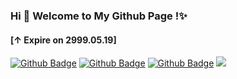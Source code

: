### Hi 👋 Welcome to My Github Page !✨
#### [↑ Expire on 2999.05.19]

[![Github Badge](https://img.shields.io/badge/-Website-232323?style=flat-square&logo=Home&logoColor=white&link=https://csga.tk)](https://csga.tk)
[![Github Badge](https://img.shields.io/badge/-Facebook-232323?style=flat-square&logo=Facebook&logoColor=blue&link=https://www.facebook.com/groups/csga.ios)](https://www.facebook.com/groups/csga.ios)
[![Github Badge](https://img.shields.io/badge/-Discord-232323?style=flat-square&logo=Discord&logoColor=white&link=https://discord.gg/nAjmbWNKsV)](https://discord.gg/nAjmbWNKsV)
![](https://visitor-badge.glitch.me/badge?page_id=csga-ios.visitor-badge)  

<!--
**CSGA-iOS/CSGA-iOS** is a ✨ _special_ ✨ repository because its `README.md` (this file) appears on your GitHub profile.

Here are some ideas to get you started:

- 🔭 I’m currently working on ...
- 🌱 I’m currently learning ...
- 👯 I’m looking to collaborate on ...
- 🤔 I’m looking for help with ...
- 💬 Ask me about ...
- 📫 How to reach me: ...
- 😄 Pronouns: ...
- ⚡ Fun fact: ...
-->
